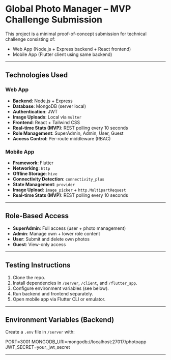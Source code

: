 # Global Photo Manager – MVP Challenge Submission

This project is a minimal proof-of-concept submission for technical challenge consisting of:

- Web App (Node.js + Express backend + React frontend)
- Mobile App (Flutter client using same backend)

---

## Technologies Used

### Web App
- **Backend**: Node.js + Express
- **Database**: MongoDB (server local)
- **Authentication**: JWT
- **Image Uploads**: Local via `multer`
- **Frontend**: React + Tailwind CSS
- **Real-time Stats (MVP)**: REST polling every 10 seconds
- **Role Management**: SuperAdmin, Admin, User, Guest
- **Access Control**: Per-route middleware (RBAC)

### Mobile App
- **Framework**: Flutter
- **Networking**: `http`
- **Offline Storage**: `hive`
- **Connectivity Detection**: `connectivity_plus`
- **State Management**: `provider`
- **Image Upload**: `image_picker` + `http.MultipartRequest`
- **Real-time Stats (MVP)**: REST polling every 10 seconds

---

## Role-Based Access

- **SuperAdmin**: Full access (user + photo management)
- **Admin**: Manage own + lower role content
- **User**: Submit and delete own photos
- **Guest**: View-only access

---

## Testing Instructions

1. Clone the repo.
2. Install dependencies in `/server`, `/client`, and `/flutter_app`.
3. Configure environment variables (see below).
4. Run backend and frontend separately.
5. Open mobile app via Flutter CLI or emulator.

---

## Environment Variables (Backend)

Create a `.env` file in `/server` with:

PORT=3001
MONGODB_URI=mongodb://localhost:27017/photoapp
JWT_SECRET=your_jwt_secret

---
